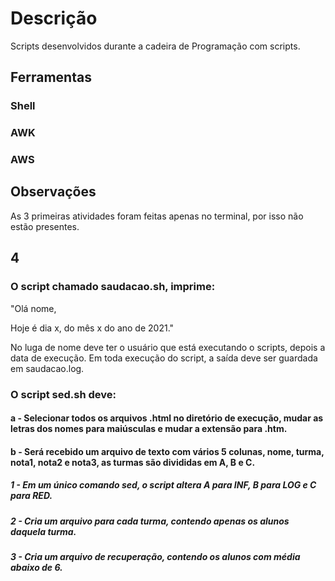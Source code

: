 # Descrição
Scripts desenvolvidos durante a cadeira de Programação com scripts.

## Ferramentas

### Shell
### AWK
### AWS

## Observações

As 3 primeiras atividades foram feitas apenas no terminal, por isso não estão presentes.

## 4

### O script chamado saudacao.sh, imprime:
"Olá nome,

Hoje é dia x, do mês x do ano de 2021."

No luga de nome deve ter o usuário que está executando o scripts, depois a data de execução. Em toda execução do script, a saída deve ser guardada em saudacao.log.

### O script sed.sh deve:

#### a - Selecionar todos os arquivos .html no diretório de execução, mudar as letras dos nomes para maiúsculas e mudar a extensão para .htm.

#### b - Será recebido um arquivo de texto com vários 5 colunas, nome, turma, nota1, nota2 e nota3, as turmas são divididas em A, B e C.

##### 1 - Em um único comando sed, o script altera A para INF, B para LOG e C para RED.

##### 2 - Cria um arquivo para cada turma, contendo apenas os alunos daquela turma.

##### 3 - Cria um arquivo de recuperação, contendo os alunos com média abaixo de 6.
